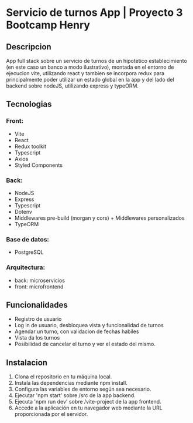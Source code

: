 # Servicio de turnos App | Proyecto 3 Bootcamp Henry

## Descripcion

App full stack sobre un servicio de turnos de un hipotetico establecimiento (en este caso un banco a modo ilustrativo), montada en el entorno de ejecucion vite, utilizando react y tambien se incorpora redux para principalmente poder utilizar un estado global en la app y del lado del backend sobre nodeJS, utilizando express y typeORM.

## Tecnologias
### Front:
-  Vite
-  React
-  Redux toolkit
-  Typescript
-  Axios
-  Styled Components

### Back:
-  NodeJS
-  Express
-  Typescript
-  Dotenv
-  Middlewares pre-build (morgan y cors) + Middlewares personalizados
-  TypeORM

### Base de datos:
-  PostgreSQL

### Arquitectura:
-  back: microservicios
-  front: microfrontend

## Funcionalidades

- Registro de usuario 
- Log in de usuario, desbloquea vista y funcionalidad de turnos
- Agendar un turno, con validacion de fechas habiles
- Vista da los turnos
- Posibilidad de cancelar el turno y ver el estado del mismo.

## Instalacion

1. Clona el repositorio en tu máquina local.
2. Instala las dependencias mediante npm install.
3. Configura las variables de entorno según sea necesario.
4. Ejecutar 'npm start' sobre /src de la app backend.
5. Ejecuta 'npm run dev' sobre /vite-project de la app frontend.
6. Accede a la aplicación en tu navegador web mediante la URL proporcionada por el servidor.